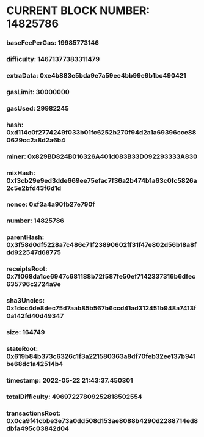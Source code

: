 # CURRENT BLOCK NUMBER: 14825786

### baseFeePerGas: 19985773146
### difficulty: 14671377383311479
### extraData: 0xe4b883e5bda9e7a59ee4bb99e9b1bc490421
### gasLimit: 30000000
### gasUsed: 29982245
### hash: 0xd114c0f2774249f033b01fc6252b270f94d2a1a69396cce880629cc2a8d2a6b4
### miner: 0x829BD824B016326A401d083B33D092293333A830
### mixHash: 0xf3cb29e9ed3dde669ee75efac7f36a2b474b1a63c0fc5826a2c5e2bfd43f6d1d
### nonce: 0xf3a4a90fb27e790f
### number: 14825786
### parentHash: 0x3f58d0df5228a7c486c71f23890602ff31f47e802d56b18a8fdd922547d68775
### receiptsRoot: 0x7f068da1ce6947c681188b72f587fe50ef7142337316b6dfec635796c2724a9e
### sha3Uncles: 0x1dcc4de8dec75d7aab85b567b6ccd41ad312451b948a7413f0a142fd40d49347
### size: 164749
### stateRoot: 0x619b84b373c6326c1f3a221580363a8df70feb32ee137b941be68dc1a42514b4
### timestamp: 2022-05-22 21:43:37.450301
### totalDifficulty: 49697227809252818502554
### transactionsRoot: 0x0ca9f41cbbe3e73a0dd508d153ae8088b4290d2288714ed8dbfa495c03842d04
